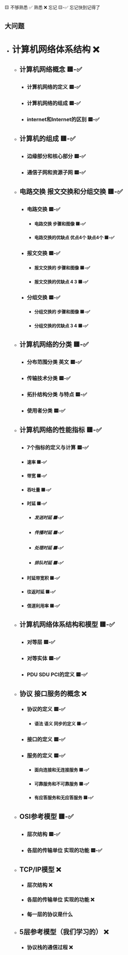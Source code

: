 🟨 不够熟悉  ✅ 熟悉  ❌ 忘记  🟨-✅ 忘记快到记得了

## 大问题
- # 计算机网络体系结构 ❌
  - ## 计算机网络概念 🟨-✅
    - ### 计算机网络的定义 🟨-✅
    - ### 计算机网络的组成 🟨-✅
    - ### internet和Internet的区别 🟨-✅
    
  - ## 计算机的组成 🟨-✅
    - ### 边缘部分和核心部分 🟨-✅
    - ### 通信子网和资源子网 🟨-✅
    
  - ## 电路交换 报文交换和分组交换 🟨-✅
    - ### 电路交换 🟨-✅
      - #### 电路交换 步骤和图像 🟨-✅
      - #### 电路交换的优缺点 优点4个 缺点4个 🟨-✅
    - ### 报文交换 🟨-✅
      - #### 报文交换的 步骤和图像 🟨-✅
      - #### 报文交换的优缺点 4 3 🟨-✅
    - ### 分组交换 🟨-✅
      - #### 分组交换的 步骤和图像 🟨-✅
      - #### 分组交换的优缺点 3 4 🟨-✅
    
  - ## 计算机网络的分类 🟨-✅
    - ### 分布范围分类 英文 🟨-✅
    - ### 传输技术分类 🟨-✅
    - ### 拓扑结构分类 与特点 🟨-✅
    - ### 使用者分类  🟨-✅
    
  - ## 计算机网络的性能指标 🟨-✅
    - ### 7个指标的定义与计算 🟨-✅
    - #### 速率 🟨-✅
    - #### 带宽 🟨-✅
    - #### 吞吐量 🟨-✅
    - #### 时延 🟨-✅
      - ##### 发送时延 🟨-✅
      - ##### 传播时延 🟨-✅
      - ##### 处理时延 🟨-✅
      - ##### 排队时延 🟨-✅
    - #### 时延带宽积 🟨-✅
    - #### 往返时延 🟨-✅
    - #### 信道利用率 🟨-✅
    
  - ## 计算机网络体系结构和模型 🟨-✅
    - ### 对等层 🟨-✅
    
    - ### 对等实体 🟨-✅
    
    - ### PDU SDU PCI的定义 🟨-✅
    
  - ## 协议 接口服务的概念 ❌
    - ### 协议的定义 🟨-✅
      - #### 语法 语义 同步的定义 🟨-✅
    - ### 接口的定义 🟨-✅
    - ### 服务的定义 🟨-✅
      - #### 面向连接和无连接服务 🟨-✅
      - #### 可靠服务和不可靠服务 🟨-✅
      - #### 有应答服务和无应答服务 🟨-✅
    
  - ## OSI参考模型 🟨-✅
    - ### 层次结构 🟨-✅
    - ### 各层的传输单位 实现的功能 🟨-✅
    
  - ## TCP/IP模型 ❌
    - ### 层次结构 ❌
    - ### 各层的传输单位 实现的功能 ❌
    - ### 每一层的协议是什么
    
  - ## 5层参考模型（我们学习的） ❌
    - ### 协议栈的通信过程 ❌
